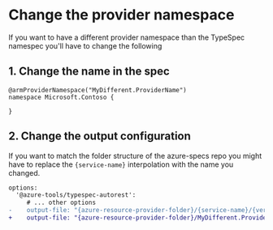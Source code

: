 # Change the provider namespace

If you want to have a different provider namespace than the TypeSpec namespec you'll have to change the following

## 1. Change the name in the spec

```tsp
@armProviderNamespace("MyDifferent.ProviderName")
namespace Microsoft.Contoso {

}
```

## 2. Change the output configuration

If you want to match the folder structure of the azure-specs repo you might have to replace the `{service-name}` interpolation with the name you changed.

```diff
options:
  '@azure-tools/typespec-autorest':
     # ... other options
-    output-file: "{azure-resource-provider-folder}/{service-name}/{version-status}/{version}/xxx.json"
+    output-file: "{azure-resource-provider-folder}/MyDifferent.ProviderName/{version-status}/{version}/xxx.json"
```

